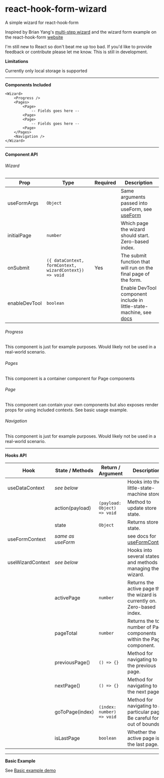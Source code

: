 # react-hook-form-wizard

A simple wizard for react-hook-form

Inspired by Brian Yang's [multi-step wizard](https://github.com/brianyang/react-hooks-multi-step-wizard) and the wizard form example on the react-hook-form [website](https://react-hook-form.com/advanced-usage#WizardFormFunnel)

I'm still new to React so don't beat me up too bad.
If you'd like to provide feedback or contribute please let me know.
This is still in development.

**Limitations**

Currently only local storage is supported

---

**Components Included**

```
<Wizard>
    <Progress />
    <Pages>
        <Page>
            -- Fields goes here --
        <Page>
        <Page>
            -- Fields goes here --
        <Page>
    </Pages>
    <Navigation />
</Wizard>
```

---

**Component API**

###### Wizard

| Prop          | Type                                                   | Required | Description                                                                                                                         |
| ------------- | ------------------------------------------------------ | -------- | ----------------------------------------------------------------------------------------------------------------------------------- |
| useFormArgs   | `Object`                                               |          | Same arguments passed into useForm, see [useForm](https://react-hook-form.com/api#useForm)                                          |
| initialPage   | `number`                                               |          | Which page the wizard should start. Zero-based index.                                                                               |
| onSubmit      | `({ dataContext, formContext, wizardContext}) => void` | Yes      | The submit function that will run on the final page of the form.                                                                    |
| enableDevTool | `boolean`                                              |          | Enable DevTool component include in little-state-machine, see [docs](https://github.com/bluebill1049/little-state-machine#-example) |

###### Progress

This component is just for example purposes. Would likely not be used in a real-world scenario.

###### Pages

This component is a container component for Page components

###### Page

This component can contain your own components but also exposes render props for using included contexts. See basic usage example.

###### Navigation

This component is just for example purposes. Would likely not be used in a real-world scenario.

---

**Hooks API**

| Hook             | State / Methods   | Return / Argument           | Description                                                                   |
| ---------------- | ----------------- | --------------------------- | ----------------------------------------------------------------------------- |
| useDataContext   | _see below_       |                             | Hooks into the little-state-machine store.                                    |
|                  | action(payload)   | `(payload: Object) => void` | Method to update store state.                                                 |
|                  | state             | `Object`                    | Returns store state.                                                          |
| useFormContext   | _same as useForm_ |                             | see docs for [useFormContext](https://react-hook-form.com/api#useFormContext) |
| useWizardContext | _see below_       |                             | Hooks into several states and methods for managing the wizard.                |
|                  | activePage        | `number`                    | Returns the active page that the wizard is currently on. Zero-based index.    |
|                  | pageTotal         | `number`                    | Returns the total number of Page components within the Pages component.       |
|                  | previousPage()    | `() => {}`                  | Method for navigating to the previous page.                                   |
|                  | nextPage()        | `() => {}`                  | Method for navigating to the next page.                                       |
|                  | goToPage(index)   | `(index: number) => void`   | Method for navigating to a particular page. Be careful for out of bounds.     |
|                  | isLastPage        | `boolean`                   | Whether the active page is the last page.                                     |

---

**Basic Example**

See [Basic example demo](https://codesandbox.io/s/basic-example-7py8c)
